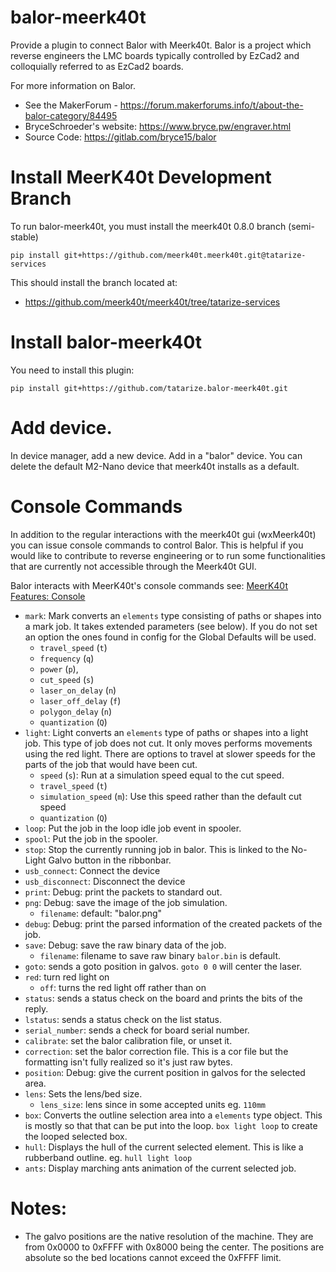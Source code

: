 # balor-meerk40t

Provide a plugin to connect Balor with Meerk40t. Balor is a project which reverse engineers the LMC boards typically controlled by EzCad2 and colloquially referred to as EzCad2 boards.

For more information on Balor.
* See the MakerForum - https://forum.makerforums.info/t/about-the-balor-category/84495
* BryceSchroeder's website: https://www.bryce.pw/engraver.html
* Source Code: https://gitlab.com/bryce15/balor


# Install MeerK40t Development Branch

To run balor-meerk40t, you must install the meerk40t 0.8.0 branch (semi-stable) 

`pip install git+https://github.com/meerk40t.meerk40t.git@tatarize-services`

This should install the branch located at:
* https://github.com/meerk40t/meerk40t/tree/tatarize-services

# Install balor-meerk40t

You need to install this plugin:

`pip install git+https://github.com/tatarize.balor-meerk40t.git`

# Add device.

In device manager, add a new device. Add in a "balor" device. You can delete the default M2-Nano device that meerk40t installs as a default.

# Console Commands

In addition to the regular interactions with the meerk40t gui (wxMeerk40t) you can issue console commands to control Balor. This is helpful if you would like to contribute to reverse engineering or to run some functionalities that are currently not accessible through the Meerk40t GUI.

Balor interacts with MeerK40t's console commands see: [MeerK40t Features: Console](https://www.youtube.com/watch?v=c_QBZlNvhVo)

* `mark`: Mark converts an `elements` type consisting of paths or shapes into a mark job. It takes extended parameters (see below). If you do not set an option the ones found in config for the Global Defaults will be used.
     * `travel_speed` (`t`)
     * `frequency` (`q`)
     * `power` (`p`),
     * `cut_speed` (`s`)
     * `laser_on_delay` (`n`)
     * `laser_off_delay` (`f`)
     * `polygon_delay` (`n`)
     * `quantization` (`Q`) 
* `light`: Light converts an `elements` type of paths or shapes into a light job. This type of job does not cut. It only moves performs movements using the red light. There are options to travel at slower speeds for the parts of the job that would have been cut.
     * `speed` (`s`): Run at a simulation speed equal to the cut speed.
     * `travel_speed` (`t`)
     * `simulation_speed` (`m`): Use this speed rather than the default cut speed
     * `quantization` (`Q`)
* `loop`: Put the job in the loop idle job event in spooler.
* `spool`: Put the job in the spooler.
* `stop`: Stop the currently running job in balor. This is linked to the No-Light Galvo button in the ribbonbar.
* `usb_connect`: Connect the device
* `usb_disconnect`: Disconnect the device
* `print`: Debug: print the packets to standard out.
* `png`:  Debug: save the image of the job simulation.
     * `filename`: default: "balor.png"
* `debug`: Debug: print the parsed information of the created packets of the job.
* `save`: Debug: save the raw binary data of the job.
     * `filename`: filename to save raw binary `balor.bin` is default. 
* `goto`: sends a goto position in galvos. `goto 0 0` will center the laser.
* `red`: turn red light on
     * `off`: turns the red light off rather than on
* `status`: sends a status check on the board and prints the bits of the reply.
* `lstatus`: sends a status check on the list status.
* `serial_number`: sends a check for board serial number.
* `calibrate`: set the balor calibration file, or unset it.
* `correction`: set the balor correction file. This is a cor file but the formatting isn't fully realized so it's just raw bytes.
* `position`: Debug: give the current position in galvos for the selected area.
* `lens`: Sets the lens/bed size.
     * `lens_size`: lens since in some accepted units eg. `110mm` 
* `box`: Converts the outline selection area into a `elements` type object. This is mostly so that that can be put into the loop. `box light loop` to create the looped selected box.
* `hull`: Displays the hull of the current selected element. This is like a rubberband outline. eg. `hull light loop`
* `ants`: Display marching ants animation of the current selected job.

# Notes:
* The galvo positions are the native resolution of the machine. They are from 0x0000 to 0xFFFF with 0x8000 being the center. The positions are absolute so the bed locations cannot exceed the 0xFFFF limit.
